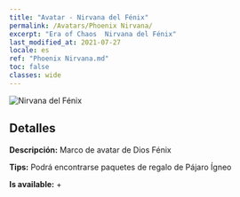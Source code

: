 ```yaml
---
title: "Avatar - Nirvana del Fénix"
permalink: /Avatars/Phoenix Nirvana/
excerpt: "Era of Chaos  Nirvana del Fénix"
last_modified_at: 2021-07-27
locale: es
ref: "Phoenix Nirvana.md"
toc: false
classes: wide
---
```

 ![Nirvana del Fénix](/images/a/avatarFrame_17.png)

## Detalles

 **Descripción:** Marco de avatar de Dios Fénix 

 **Tips:** Podrá encontrarse paquetes de regalo de Pájaro Ígneo 

 **Is available:**  + 


